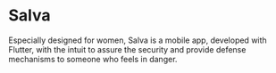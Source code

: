 # Salva
Especially designed for women, Salva is a mobile app, developed with Flutter, with the intuit to assure the security and provide defense mechanisms to someone who feels in danger.  
